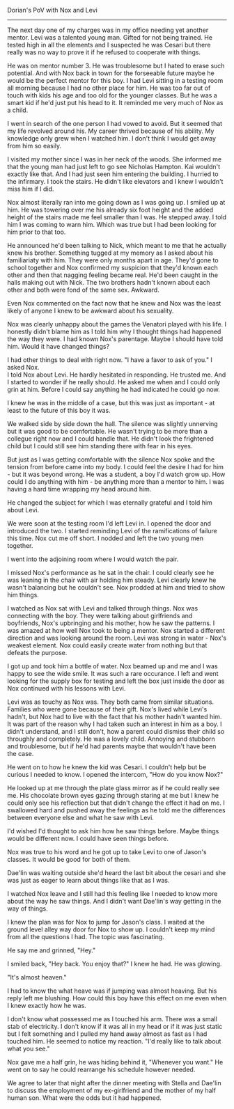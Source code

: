 Dorian's PoV with Nox and Levi

****

The next day one of my charges was in my office needing yet another mentor.  Levi was a talented young man.  Gifted for not being trained.  He tested high in all the elements and I suspected he was Cesari but there really was no way to prove it if he refused to cooperate with things.

He was on mentor number 3.  He was troublesome but I hated to erase such potential.  And with Nox back in town for the forseeable future maybe he would be the perfect mentor for this boy.  I had Levi sitting in a testing room all morning because I had no other place for him.  He was too far out of touch with kids his age and too old for the younger classes.  But he was a smart kid if he'd just put his head to it.  It reminded me very much of Nox as a child.

I went in search of the one person I had vowed to avoid.  But it seemed that my life revolved around his.  My career thrived because of his ability.  My knowledge only grew when I watched him.  I don't think I would get away from him so easily.

I visited my mother since I was in her neck of the woods.  She informed me that the young man had just left to go see Nicholas Hampton.  Kai wouldn't exactly like that.  And I had just seen him entering the building.  I hurried to the infirmary.  I took the stairs.  He didn't like elevators and I knew I wouldn't miss him if I did.

Nox almost literally ran into me going down as I was going up.  I smiled up at him.  He was towering over me his already six foot height and the added height of the stairs made me feel smaller than I was.  He stepped away.  I told him I was coming to warn him.  Which was true but I had been looking for him prior to that too.

He announced he'd been talking to Nick, which meant to me that he actually knew his brother. Something tugged at my memory as I asked about his familiariaty with him.  They were only months apart in age.  They'd gone to school together and Nox confirmed my suspicion that they'd known each other and then that nagging feeling became real.  He'd been caught in the halls making out with Nick.  The two brothers hadn't known about each other and both were fond of the same sex.  Awkward.

Even Nox commented on the fact now that he knew and Nox was the least likely of anyone I knew to be awkward about his sexuality.

Nox was clearly unhappy about the games the Venatori played with his life.  I honestly didn't blame him as I told him why I thought things had happened the way they were.  I had known Nox's parentage.  Maybe I should have told him.  Would it have changed things?  

I had other things to deal with right now.  "I have a favor to ask of you."  I asked Nox.  
I told Nox about Levi.  He hardly hesitated in responding.  He trusted me.  And I started to wonder if he really should.  He asked me when and I could only grin at him.  Before I could say anything he had indicated he could go now.  

I knew he was in the middle of a case, but this was just as important - at least to the future of this boy it was.

We walked side by side down the hall.  The silence was slightly unnerving but it was good to be comfortable.  He wasn't trying to be more than a collegue right now and I could handle that.  He didn't look the frightened child but I could still see him standing there with fear in his eyes.  

But just as I was getting comfortable with the silence Nox spoke and the tension from before came into my body.  I could feel the desire I had for him - but it was beyond wrong.  He was a student, a boy I'd watch grow up.  How could I do anything with him - be anything more than a mentor to him.  I was having a hard time wrapping my head around him.

He changed the subject for which I was eternally grateful and I told him about Levi.

We were soon at the testing room I'd left Levi in.  I opened the door and introduced the two.  I started reminding Levi of the ramifications of failure this time.  Nox cut me off short.  I nodded and left the two young men together.

I went into the adjoining room where I would watch the pair.

I missed Nox's performance as he sat in the chair.  I could clearly see he was leaning in the chair with air holding him steady.  Levi clearly knew he wasn't balancing but he couldn't see.  Nox prodded at him and tried to show him things.

I watched as Nox sat with Levi and talked through things.  Nox was connecting with the boy.  They were talking about girlfriends and boyfriends, Nox's upbringing and his mother, how he saw the patterns.  I was amazed at how well Nox took to being a mentor.  Nox started a different direction and was looking around the room.  Levi was strong in water - Nox's weakest element.  Nox could easily create water from nothing but that defeats the purpose. 

I got up and took him a bottle of water.  Nox beamed up and me and I was happy to see the wide smile.  It was such a rare occurance.  I left and went looking for the supply box for testing and left the box just inside the door as Nox continued with his lessons with Levi.

Levi was as touchy as Nox was.  They both came from similar situations.  Families who were gone because of their gift.  Nox's lived while Levi's hadn't, but Nox had to live with the fact that his mother hadn't wanted him.  It was part of the reason why I had taken such an interest in him as a boy.  I didn't understand, and I still don't, how a parent could dismiss their child so throughly and completely.  He was a lovely child.   Annoying and stubborn and troublesome, but if he'd had parents maybe that wouldn't have been the case.  

He went on to how he knew the kid was Cesari.  I couldn't help but be curious I needed to know.  I opened the intercom, "How do you know Nox?"

He looked up at me through the plate glass mirror as if he could really see me.  His chocolate brown eyes gazing through staring at me but I knew he could only see his reflection but that didn't change the effect it had on me.  I swallowed hard and pushed away the feelings as he told me the differences between everyone else and what he saw with Levi.

I'd wished I'd thought to ask him how he saw things before.  Maybe things would be different now.  I could have seen things before. 

Nox was true to his word and he got up to take Levi to one of Jason's classes.  It would be good for both of them.

Dae'lin was waiting outside she'd heard the last bit about the cesari and she was just as eager to learn about things like that as I was. 

I watched Nox leave and I still had this feeling like I needed to know more about the way he saw things.  And I didn't want Dae'lin's way getting in the way of things.

I knew the plan was for Nox to jump for Jason's class.  I waited at the ground level alley way door for Nox to show up.  I couldn't keep my mind from all the questions I had.  The topic was fascinating.

He say me and grinned, "Hey."

I smiled back, "Hey back.  You enjoy that?" I knew he had.  He was glowing.  

"It's almost heaven."

I had to know the what heave was if jumping was almost heaving.  But his reply left me blushing.  How could this boy have this effect on me even when I knew exactly how he was.  

I don't know what possessed me as I touched his arm.  There was a small stab of electricity.  I don't know if it was all in my head or if it was just static but I felt something and I pulled my hand away almost as fast as I had touched him.  He seemed to notice my reaction.  "I'd really like to talk about what you see."

Nox gave me a half grin, he was hiding behind it, "Whenever you want."  He went on to say he could rearrange his schedule however needed.

We agree to later that night after the dinner meeting with Stella and Dae'lin to discuss the employment of my ex-girlfriend and the mother of my half human son.  What were the odds but it had happened.